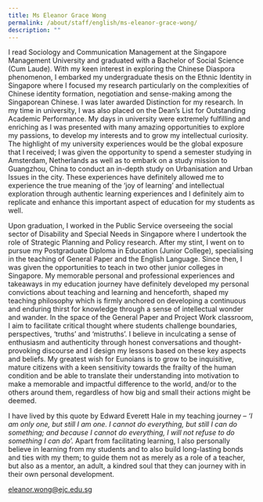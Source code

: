 ```yaml
---
title: Ms Eleanor Grace Wong
permalink: /about/staff/english/ms-eleanor-grace-wong/
description: ""
---
```


I read Sociology and Communication Management at the Singapore Management University and graduated with a Bachelor of Social Science (Cum Laude). With my keen interest in exploring the Chinese Diaspora phenomenon, I embarked my undergraduate thesis on the Ethnic Identity in Singapore where I focused my research particularly on the complexities of Chinese identity formation, negotiation and sense-making among the Singaporean Chinese. I was later awarded Distinction for my research. In my time in university, I was also placed on the Dean’s List for Outstanding Academic Performance. My days in university were extremely fulfilling and enriching as I was presented with many amazing opportunities to explore my passions, to develop my interests and to grow my intellectual curiosity. The highlight of my university experiences would be the global exposure that I received; I was given the opportunity to spend a semester studying in Amsterdam, Netherlands as well as to embark on a study mission to Guangzhou, China to conduct an in-depth study on Urbanisation and Urban Issues in the city. These experiences have definitely allowed me to experience the true meaning of the ‘joy of learning’ and intellectual exploration through authentic learning experiences and I definitely aim to replicate and enhance this important aspect of education for my students as well.

Upon graduation, I worked in the Public Service overseeing the social sector of Disability and Special Needs in Singapore where I undertook the role of Strategic Planning and Policy research. After my stint, I went on to pursue my Postgraduate Diploma in Education (Junior College), specialising in the teaching of General Paper and the English Language. Since then, I was given the opportunities to teach in two other junior colleges in Singapore. My memorable personal and professional experiences and takeaways in my education journey have definitely developed my personal convictions about teaching and learning and henceforth, shaped my teaching philosophy which is firmly anchored on developing a continuous and enduring thirst for knowledge through a sense of intellectual wonder and wander. In the space of the General Paper and Project Work classroom, I aim to facilitate critical thought where students challenge boundaries, perspectives, ‘truths’ and ‘mistruths’. I believe in inculcating a sense of enthusiasm and authenticity through honest conversations and thought-provoking discourse and I design my lessons based on these key aspects and beliefs. My greatest wish for Eunoians is to grow to be inquisitive, mature citizens with a keen sensitivity towards the frailty of the human condition and be able to translate their understanding into motivation to make a memorable and impactful difference to the world, and/or to the others around them, regardless of how big and small their actions might be deemed.

I have lived by this quote by Edward Everett Hale in my teaching journey – _‘I am only one, but still I am one. I cannot do everything, but still I can do something; and because I cannot do everything, I will not refuse to do something I can do’._ Apart from facilitating learning, I also personally believe in learning from my students and to also build long-lasting bonds and ties with my them; to guide them not as merely as a role of a teacher, but also as a mentor, an adult, a kindred soul that they can journey with in their own personal development.

[eleanor.wong@ejc.edu.sg](mailto:eleanor.wong@ejc.edu.sg)